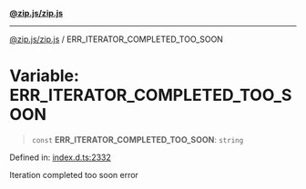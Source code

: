 [**@zip.js/zip.js**](../README.md)

***

[@zip.js/zip.js](../globals.md) / ERR\_ITERATOR\_COMPLETED\_TOO\_SOON

# Variable: ERR\_ITERATOR\_COMPLETED\_TOO\_SOON

> `const` **ERR\_ITERATOR\_COMPLETED\_TOO\_SOON**: `string`

Defined in: [index.d.ts:2332](https://github.com/gildas-lormeau/zip.js/blob/cd8507443514e12617ac25921566eb3131bcdbff/index.d.ts#L2332)

Iteration completed too soon error
